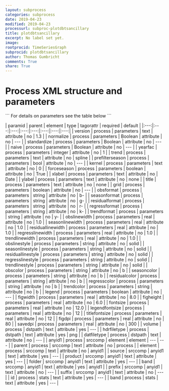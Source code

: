 ```yaml
---
layout: subprocess
categories: subprocess
date: 2019-04-23
modified: 2019-04-23
processurl: subproc-plotdbtsancillary
title: plotdbtsancillary
excerpt: No label set yet.
image: 
rootprocid: TimeSeriesGraph
subprocid: plotdbtsancillary
author: Thomas Gumbricht
comments: True
share: True
---
```


<h1 class='foot-description'>Process XML structure and parameters</h1>
```
For details on parameters see the table below
<?xml version="1.0" ?>
<process>
  <!--Generated from python-->
  <userproj plotid="yourplotid" projectid="yourprojectid" siteid="yoursiteid" system="systemid" tractid="yourtractid" userid="youruserid"/>
  <period endday="DD" endmonth="MM" endyear="YYYY" seasonendday="DD" seasonendmonth="MM" seasonstartday="DD" seasonstartmonth="MM" startday="DD" startmonth="MM" startyear="YYYY" timestep="timestep"/>
  <parameters figdpi="xyz.abc" figheight="xyz.abc" figwidth="xyz.abc" fontsize="xyz.abc" forceseason="True/False" grid="True/False" kernel="txtstring" legend="True/False" legendfontsize="xyz.abc" naive="True/False" normalize="True/False" obscolor="txtstring" obsformat="txtstring" obslinestyle="txtstring" obslinewidth="xyz.abc" prefilterseason="True/False" regresscolor="txtstring" regressformat="txtstring" regresslinestyle="txtstring" regresslinewidth="xyz.abc" residualcolor="txtstring" residualformat="txtstring" residuallinestyle="txtstring" residuallinewidth="xyz.abc" savedpi="xyz.abc" seasoncolor="txtstring" seasonformat="txtstring" seasonlinestyle="txtstring" seasonlinewidth="xyz.abc" standardize="True/False" title="txtstring" titlefontsize="xyz.abc" trend="txtstring" trendcolor="txtstring" trendformat="txtstring" trendlinestyle="txtstring" trendlinewidth="xyz.abc" version="txtstring" xlabel="txtstring" yearfac="xyz" ylabel="txtstring"/>
  <dstpath datfiletype="txtstring" hdrfiletype="txtstring" volume="txtstring"/>
  <srccomp element="txtstring" parent="txtstring">
    <anyid1 band="txtstring" folder="txtstring" prefix="txtstring" product="txtstring" source="txtstring" suffix="txtstring"/>
  </srccomp>
  <stats band="txtstring" id="txtstring"/>
</process>
```

| paramid | parent | element | type | tagorattr | required | default |
|:---:|:---:|:---:|:---:|:---:|:---:|:---:|:---:|
| version | process | parameters | text | attribute | no | 1.3 |
| normalize | process | parameters | Boolean | attribute | no | --- |
| standardize | process | parameters | Boolean | attribute | no | --- |
| naive | process | parameters | Boolean | attribute | no | --- |
| yearfac | process | parameters | integer | attribute | no | 1 |
| trend | process | parameters | text | attribute | no | spline |
| prefilterseason | process | parameters | bool | attribute | no | --- |
| kernel | process | parameters | text | attribute | no | 0 |
| forceseason | process | parameters | boolean | attribute | no | True |
| xlabel | process | parameters | text | attribute | no | Date |
| ylabel | process | parameters | text | attribute | no | none |
| title | process | parameters | text | attribute | no | none |
| grid | process | parameters | boolean | attribute | no | --- |
| obsformat | process | parameters | string | attribute | no | b- |
| seasonformat | process | parameters | string | attribute | no | g- |
| residualformat | process | parameters | string | attribute | no | r- |
| regressformat | process | parameters | string | attribute | no | k- |
| trendformat | process | parameters | string | attribute | no | y- |
| obslinewidth | process | parameters | real | attribute | no | 1.0 |
| seasonlinewidth | process | parameters | real | attribute | no | 1.0 |
| residuallinewidth | process | parameters | real | attribute | no | 1.0 |
| regresslinewidth | process | parameters | real | attribute | no | 1.0 |
| trendlinewidth | process | parameters | real | attribute | no | 1.0 |
| obslinestyle | process | parameters | string | attribute | no | solid |
| seasonlinestyle | process | parameters | string | attribute | no | solid |
| residuallinestyle | process | parameters | string | attribute | no | solid |
| regresslinestyle | process | parameters | string | attribute | no | solid |
| trendlinestyle | process | parameters | string | attribute | no | solid |
| obscolor | process | parameters | string | attribute | no | b |
| seasoncolor | process | parameters | string | attribute | no | b |
| residualcolor | process | parameters | string | attribute | no | b |
| regresscolor | process | parameters | string | attribute | no | b |
| trendcolor | process | parameters | string | attribute | no | b |
| legend | process | parameters | boolean | attribute | no | --- |
| figwidth | process | parameters | real | attribute | no | 8.0 |
| figheight | process | parameters | real | attribute | no | 6.0 |
| fontsize | process | parameters | real | attribute | no | 12.0 |
| legendfontsize | process | parameters | real | attribute | no | 12 |
| titlefontsize | process | parameters | real | attribute | no | 12 |
| figdpi | process | parameters | real | attribute | no | 80 |
| savedpi | process | parameters | real | attribute | no | 300 |
| volume | process | dstpath | text | attribute | yes | --- |
| hdrfiletype | process | dstpath | text | attribute | yes | png |
| datfiletype | process | dstpath | text | attribute | no | --- |
| anyid1 | process | srccomp | element | element | --- | --- |
| parent | process | srccomp | text | attribute | no | process |
| element | process | srccomp | text | attribute | no | anyid1 |
| source | srccomp | anyid1 | text | attribute | yes | --- |
| product | srccomp | anyid1 | text | attribute | yes | --- |
| folder | srccomp | anyid1 | text | attribute | yes | --- |
| band | srccomp | anyid1 | text | attribute | yes | anyid1 |
| prefix | srccomp | anyid1 | text | attribute | no | --- |
| suffix | srccomp | anyid1 | text | attribute | no | --- |
| id | process | stats | text | attribute | yes | --- |
| band | process | stats | text | attribute | yes | --- |
